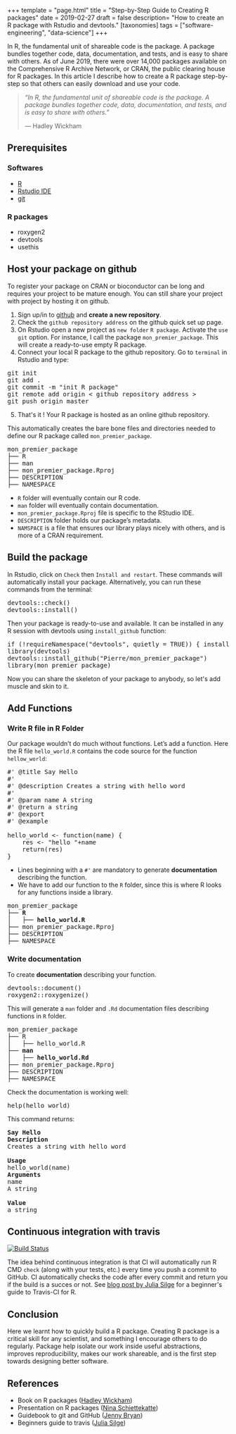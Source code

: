 +++
template = "page.html"
title = "Step-by-Step Guide to Creating R packages"
date =  2019-02-27
draft = false
description= "How to create an R package with Rstudio and devtools."
[taxonomies]
tags = ["software-engineering", "data-science"]
+++


In R, the fundamental unit of shareable code is the package. A package bundles together code, data, documentation, and tests, and is easy to share with others. <!-- more -->As of June 2019, there were over 14,000 packages available on the Comprehensive R Archive Network, or CRAN, the public clearing house for R packages. In this article I describe how to create a R package step-by-step so that others can easily download and use your code.



>
> *“In R, the fundamental unit of shareable code is the package. A package bundles together code, data, documentation, and tests, and is easy to share with others.”*
>
> ― Hadley Wickham


## Prerequisites

### Softwares

* [R](https://www.r-project.org/)
* [Rstudio IDE](https://rstudio.com/)
* [git](https://git-scm.com/)

### R packages

* roxygen2
* devtools
* usethis

## Host your package on github

To register your package on CRAN or bioconductor can be long and requires your project to be mature enough. You can still share your project with project by hosting it on github.

1) Sign up/in to [github](https://github.com/) and **create a new repository**.
2) Check the `github repository address` on the github quick set up page.
3) On Rstudio open a new project as `new folder` `R package`. Activate the `use git` option. For instance, I call the package `mon_premier_package`. This will create a ready-to-use empty R package.
4) Connect your local R package to the github repository. Go to `terminal` in Rstudio and type:

<pre>
git init
git add .
git commit -m "init R package"
git remote add origin < github repository address >
git push origin master
</pre>

5) That's it ! Your R package is hosted as an online github repository.

This automatically creates the bare bone files and directories needed to define our R package called `mon_premier_package`.

<pre>
mon_premier_package
├── R
├── man
├── mon_premier_package.Rproj
├── DESCRIPTION
├── NAMESPACE
</pre>

*  `R` folder will eventually contain our R code.
* `man` folder will eventually contain documentation.
* `mon_premier_package.Rproj` file is specific to the RStudio IDE.
* `DESCRIPTION` folder holds our package’s metadata.
* `NAMSPACE` is a file that ensures our library plays nicely with others, and is more of a CRAN requirement.


## Build the package

In Rstudio, click on `Check` then `Install and restart`. These commands will automatically install your package. Alternatively, you can run these commands  from the terminal:

<pre>
devtools::check()
devtools::install()
</pre>

Then your package is ready-to-use and available. It can be installed in any R session with devtools using `install_github` function:

<pre>
if (!requireNamespace("devtools", quietly = TRUE)) { install.packages("devtools") }
library(devtools)
devtools::install_github("Pierre/mon_premier_package")
library(mon_premier_package)
</pre>

Now you can share the skeleton of your package to anybody, so let's add muscle and skin to it.


## Add Functions

### Write R file in R Folder

Our package wouldn’t do much without functions. Let’s add a function. Here the R file `hello_world.R` contains the code source for the function `hellow_world`:

<pre>
#' @title Say Hello
#'
#' @description Creates a string with hello word
#'
#' @param name A string
#' @return a string
#' @export
#' @example

hello_world <- function(name) {
    res <- "hello "+name
    return(res)
}
</pre>
* Lines beginning with a `#'` are mandatory to generate **documentation** describing the function.
* We have to add our function to the `R` folder, since this is where R looks for any functions inside a library.

<pre>
mon_premier_package
<b>├── R
│   ├── hello_world.R</b>
├── mon_premier_package.Rproj
├── DESCRIPTION
├── NAMESPACE
</pre>

### Write documentation

To create **documentation** describing your function.

<pre>
devtools::document()
roxygen2::roxygenize()
</pre>

This will generate a `man` folder and `.Rd` documentation files describing functions in `R` folder.

<pre>
mon_premier_package
├── R
│   ├── hello_world.R
<b>├── man
│   ├── hello_world.Rd </b>
├── mon_premier_package.Rproj
├── DESCRIPTION
├── NAMESPACE
</pre>

Check the documentation is working well:

<pre>
help(hello_world)
</pre>

This command returns:
<pre>
<b>Say Hello</b>
<b>Description</b>
Creates a string with hello word

<b>Usage</b>
hello_world(name)
<b>Arguments</b>
name
A string

<b>Value</b>
a string
</pre>


## Continuous integration with travis

[![Build Status](https://api.travis-ci.com/travis-ci/travis-web.svg?branch=master)](https://docs.travis-ci.com/user/status-images/)


The idea behind continuous integration is that CI will automatically run R CMD `check` (along with your tests, etc.) every time you push a commit to GitHub. CI automatically checks the code after every commit and return you if the build is a succes or not. See [blog post by Julia Silge](https://juliasilge.com/blog/beginners-guide-to-travis/) for a beginner's guide to Travis-CI for R.


## Conclusion


Here we learnt how to quickly build a R package. Creating R package is a critical skill for any scientist, and something I encourage others to do regularly. Package help isolate our work inside useful abstractions, improves reproducibility, makes our work shareable, and is the first step towards designing better software.

## References

- Book on R packages ([Hadley Wickham](http://r-pkgs.had.co.nz/))
- Presentation on R packages ([Nina Schiettekatte](https://github.com/nschiett/rladies_package_workshop_2020))
- Guidebook to git and GitHub ([Jenny Bryan](https://happygitwithr.com/))
- Beginners guide to travis ([Julia Silge](https://juliasilge.com/blog/beginners-guide-to-travis/))